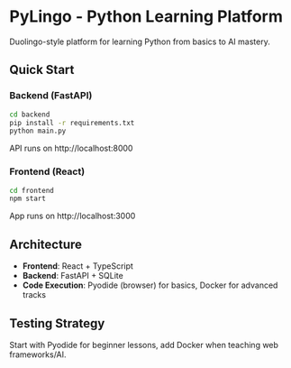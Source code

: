 # PyLingo - Python Learning Platform

Duolingo-style platform for learning Python from basics to AI mastery.

## Quick Start

### Backend (FastAPI)
```bash
cd backend
pip install -r requirements.txt
python main.py
```
API runs on http://localhost:8000

### Frontend (React)
```bash
cd frontend  
npm start
```
App runs on http://localhost:3000

## Architecture

- **Frontend**: React + TypeScript
- **Backend**: FastAPI + SQLite
- **Code Execution**: Pyodide (browser) for basics, Docker for advanced tracks

## Testing Strategy

Start with Pyodide for beginner lessons, add Docker when teaching web frameworks/AI.